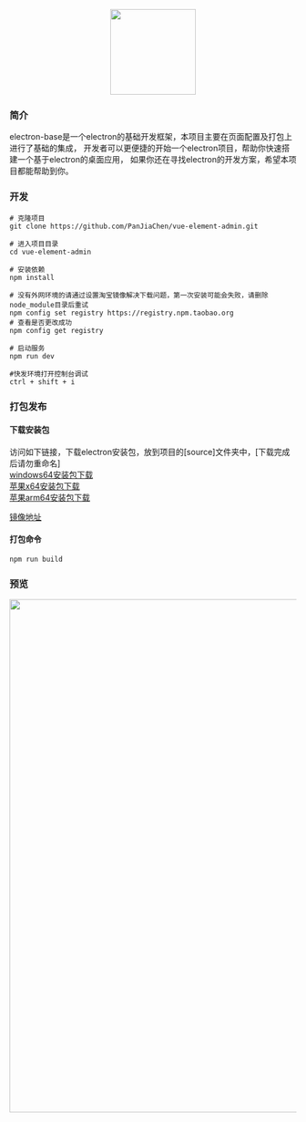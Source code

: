 <p align="center">
  <img width="150" src="https://img.uouzen.cn/2022-04-19/1650370670159RNW.png">
</p>

### 简介
electron-base是一个electron的基础开发框架，本项目主要在页面配置及打包上进行了基础的集成，
开发者可以更便捷的开始一个electron项目，帮助你快速搭建一个基于electron的桌面应用，
如果你还在寻找electron的开发方案，希望本项目都能帮助到你。

### 开发
```
# 克隆项目
git clone https://github.com/PanJiaChen/vue-element-admin.git

# 进入项目目录
cd vue-element-admin

# 安装依赖
npm install

# 没有外网环境的请通过设置淘宝镜像解决下载问题，第一次安装可能会失败，请删除node_module目录后重试
npm config set registry https://registry.npm.taobao.org
# 查看是否更改成功
npm config get registry

# 启动服务
npm run dev

#快发环境打开控制台调试
ctrl + shift + i
```

### 打包发布
#### 下载安装包
访问如下链接，下载electron安装包，放到项目的[source]文件夹中，[下载完成后请勿重命名] <br />
[windows64安装包下载](https://registry.npmmirror.com/-/binary/electron/15.0.0/electron-v15.0.0-win32-x64.zip) <br />
[苹果x64安装包下载](https://registry.npmmirror.com/-/binary/electron/15.0.0/electron-v15.0.0-darwin-x64.zip) <br />
[苹果arm64安装包下载](https://registry.npmmirror.com/-/binary/electron/15.0.0/electron-v15.0.0-darwin-arm64.zip) <br />

[镜像地址](https://registry.npmmirror.com/binary.html?path=electron/15.0.0/)

#### 打包命令
```
npm run build
```

### 预览
<p>
<img width="900px" src="https://img.uouzen.cn/2022-04-19/1650370897519HDw.jpg" />
</p>
